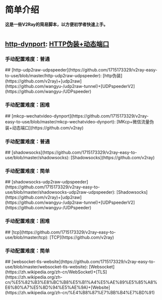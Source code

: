 # 简单介绍
<b>这是一些V2Ray的简易脚本，以方便初学者快速上手。</b>
#
## [http-dynport](https://github.com/1715173329/v2ray-easy-to-use/blob/master/http-dynport): [HTTP伪装+动态端口](https://github.com/v2ray)
<h3>手动配置难度：普通</h3>
## [http-udp2raw-udpspeeder](https://github.com/1715173329/v2ray-easy-to-use/blob/master/http-udp2raw-udpspeeder): [http伪装](https://github.com/v2ray)+[udp2raw](https://github.com/wangyu-/udp2raw-tunnel)+[UDPspeederV2](https://github.com/wangyu-/UDPspeeder)
<h3>手动配置难度：困难</h3>
## [mkcp-wechatvideo-dynport](https://github.com/1715173329/v2ray-easy-to-use/blob/master/mkcp-wechatvideo-dynport): [MKcp+微信流量伪装+动态端口](https://github.com/v2ray)
<h3>手动配置难度：普通</h3>
## [shadowsocks](https://github.com/1715173329/v2ray-easy-to-use/blob/master/shadowsocks): [Shadowsocks](https://github.com/v2ray)
<h3>手动配置难度：简单</h3>
## [shadowsocks-udp2raw-udpspeeder](https://github.com/1715173329/v2ray-easy-to-use/blob/master/shadowsocks-udp2raw-udpspeeder): [Shadowsocks](https://github.com/v2ray)+[udp2raw](https://github.com/wangyu-/udp2raw-tunnel)+[UDPspeederV2](https://github.com/wangyu-/UDPspeeder)
<h3>手动配置难度：困难</h3>
## [tcp](https://github.com/1715173329/v2ray-easy-to-use/blob/master/tcp): [TCP](https://github.com/v2ray)
<h3>手动配置难度：简单</h3>
## [websocket-tls-website](https://github.com/1715173329/v2ray-easy-to-use/blob/master/websocket-tls-website): [Websocket](https://zh.wikipedia.org/zh-cn/WebSocket)+[TLS](https://zh.wikipedia.org/zh-cn/%E5%82%B3%E8%BC%B8%E5%B1%A4%E5%AE%89%E5%85%A8%E6%80%A7%E5%8D%94%E5%AE%9A)+[Website](https://zh.wikipedia.org/zh-cn/%E4%B8%87%E7%BB%B4%E7%BD%91)
